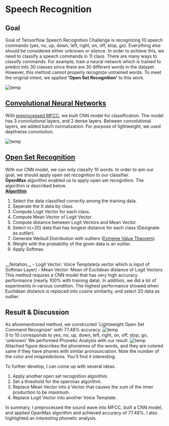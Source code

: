 # Speech Recognition

## Goal
Goal of Tensorflow Speech Recognition Challenge is recognizing 10 speech commands (yes, no, up, down, left, right, on, off, stop, go). Everything else should be considered either unknown or silence. In order to achieve this, we need to classify a speech commands in 11 class. There are many ways to classify commands. For example, train a neural network which is trained to predict into 30 classes since there are 30 different words in the dataset. However, this method cannot properly recognize untrained words. To meet the original intent, we applied __'Open Set Recognition'__ to this work.

![temp](https://user-images.githubusercontent.com/68213812/122737143-b6a64780-d2bb-11eb-8f7b-3588acfb77e1.png)

## [Convolutional Neural Networks](https://github.com/imeunu/Tensorflow_SpeechRecognition_Challenge/blob/main/Speech_Recognition/ASR_build_model.py)
With [preprocessed MFCC](https://github.com/imeunu/Tensorflow_SpeechRecognition_Challenge/blob/main/Speech_Recognition/ASR_preprocess.py), we built CNN model for classification. The model has 3 convolutional layers, and 2 dense layers. Between convolutional layers, we added batch normalization. For purpose of lightweight, we used depthwise convolution.

![temp](https://user-images.githubusercontent.com/68213812/122908116-c04caf80-d38e-11eb-8305-1a77844896ac.png)

## [Open Set Recognition](https://github.com/imeunu/Tensorflow_SpeechRecognition_Challenge/blob/main/Speech_Recognition/ASR_build_model.py)
With our CNN model, we can only classify 10 words. In order to aim our goal, we should apply open set recognition to our classifier.
<br>
__OpenMax__ algorithm enabled us to apply open set recognition. The algorithm is described below.
<br>
[__Algorithm__](https://ieeexplore.ieee.org/document/7780542)
<br>
1. Select the data classified correctly among the training data.
2. Seperate the X data by class.
3. Compute Logit Vector for each class.
4. Compute Mean Vector of Logit Vector.
5. Compute distance between Logit Vectors and Mean Vector.
6. Select n(=20) data that has longest distance for each class (Designate as outlier).
7. Generate Weibull Distribution with outliers ([Extreme Value Theorem](https://en.wikipedia.org/wiki/Fisher%E2%80%93Tippett%E2%80%93Gnedenko_theorem)).
8. Weight with the probability of the given data is an outlier.
9. Apply Softmax.
<br>
__Notation__
- Logit Vector: Voice Template(a vector which is input of Softmax Layer)
- Mean Vector: Mean of Euclidean distance of Logit Vectors
<br>
This method requires a CNN model that has very high accuracy performance (nearly 100% with training data). In addition, we did a lot of experiments in various condition. The highest performance showed when Euclidean distance is replaced into cosine similarity, and select 20 data as outlier. 

## Result & Discussion
As aforementioned method, we constructed 'Lightweight Open Set Command Recognizer' with 77.48% accuracy.
![temp](https://user-images.githubusercontent.com/68213812/122919376-20495300-d39b-11eb-96c9-2cc2652fd463.png)
<br>
0 to 10 corresponds to yes, no, up, down, left, right, on, off, stop, go, 'unknown'
We performed Phonetic Analysis with our result. 
![temp](https://user-images.githubusercontent.com/68213812/122924846-2f330400-d3a1-11eb-9245-430e43d84010.png)
<br>
Attached figure describes the phonemes of the words, and they are colored same if they have phones with similar pronounciation.
Note the number of the color and mispredictions. You'll find it interesting.

To further develop, I can come up with several ideas.
1. Apply another open set recognition algorithm.
2. Set a threshold for the openmax algorithm.
3. Replace Mean Vector into a Vector that causes the sum of the inner production to be maximum.
4. Replace Logit Vector into another Voice Template.

In summary, I preprocessed the sound wave into MFCC, built a CNN model, and applied OpenMax algorithm and achieved accuracy of 77.48%. I also highlighted an interesting phonetic analysis.

